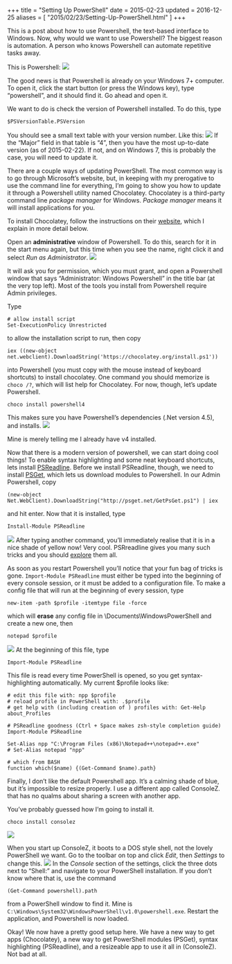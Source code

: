 +++
title = "Setting Up PowerShell"
date = 2015-02-23
updated = 2016-12-25
aliases = [ "2015/02/23/Setting-Up-PowerShell.html" ]
+++

This is a post about how to use Powershell, the text-based interface to Windows. Now, why would we want to use Powershell? The biggest reason is automation. A person who knows Powershell can automate repetitive tasks away.

This is Powershell:
![](./Windows_PowerShell_2015-02-22_22-47-19.png)

The good news is that Powershell is already on your Windows 7+ computer. To open it, click the start button (or press the Windows key), type “powershell”, and it should find it. Go ahead and open it.

We want to do is check the version of Powershell installed. To do this, type

```
$PSVersionTable.PSVersion
```

You should see a small text table with your version number. Like this:
![](./Windows_PowerShell_2015-02-22_22-52-54.png)
If the “Major” field in that table is “4”, then you have the most up-to-date version (as of 2015-02-22). If not, and on Windows 7, this is probably the case, you will need to update it.

There are a couple ways of updating PowerShell. The most common way is to go through Microsoft’s website, but, in keeping with my prerogative to use the command line for everything, I’m going to show you how to update it through a Powershell utility named Chocolatey. Chocolatey is a third-party command line *package manager* for Windows. *Package manager* means it will install applications for you.

To install Chocolatey, follow the instructions on their [website](https://chocolatey.org/), which I explain in more detail below.

Open an **administrative** window of Powershell. To do this, search for it in the start menu again, but this time when you see the name, right click it and select *Run as Administrator*.
![](./2015-02-22_23-06-20.png)

It will ask you for permission, which you must grant, and open a Powershell window that says “Administrator: Windows Powershell” in the title bar (at the very top left). Most of the tools you install from Powershell require Admin privileges.

Type

```
# allow install script
Set-ExecutionPolicy Unrestricted
```

to allow the installation script to run, then copy

```
iex ((new-object net.webclient).DownloadString('https://chocolatey.org/install.ps1'))
```

into Powershell (you must copy with the mouse instead of keyboard shortcuts) to install chocolatey. One command you should memorize is `choco /?`, which will list help for Chocolatey. For now, though, let’s update Powershell.

```
choco install powershell4
```

This makes sure you have Powershell’s dependencies (.Net version 4.5), and installs.
![](./2015-02-22_23-16-45.png)

Mine is merely telling me I already have v4 installed.

Now that there is a modern version of powershell, we can start doing cool things! To enable syntax highlighting and some neat keyboard shortcuts, lets install [PSReadline](https://github.com/lzybkr/PSReadLine). Before we install PSReadline, though, we need to install [PSGet](http://psget.net/), which lets us download modules to Powershell.
In our Admin Powershell, copy

```
(new-object Net.WebClient).DownloadString("http://psget.net/GetPsGet.ps1") | iex
```

and hit enter. Now that it is installed, type

```
Install-Module PSReadline
```

![](./Administrator_Windows_PowerShell_2015-02-22_23-25-53.png)
After typing another command, you’ll immediately realise that it is in a nice shade of yellow now! Very cool. PSRreadline gives you many such tricks and you should [explore](https://github.com/lzybkr/PSReadLine) them all.

As soon as you restart Powershell you’ll notice that your fun bag of tricks is gone. `Import-Module PSReadline` must either be typed into the beginning of every console session, or it must be added to a configuration file. To make a config file that will run at the beginning of every session, type

```
new-item -path $profile -itemtype file -force
```

which will **erase** any config file in \Documents\WindowsPowerShell and create a new one, then

```
notepad $profile
```

![](./Administrator_Windows_PowerShell_2015-02-22_23-40-31.png)
At the beginning of this file, type

```
Import-Module PSReadline
```

This file is read every time PowerShell is opened, so you get syntax-highlighting automatically. My current $profile looks like:

```
# edit this file with: npp $profile
# reload profile in PowerShell with: .$profile
# get help with (including creation of ) profiles with: Get-Help about_Profiles

# PSReadline goodness (Ctrl + Space makes zsh-style completion guide)
Import-Module PSReadline

Set-Alias npp "C:\Program Files (x86)\Notepad++\notepad++.exe"
# Set-Alias notepad "npp"

# which from BASH
function which($name) {(Get-Command $name).path}
```

Finally, I don’t like the default Powershell app. It’s a calming shade of blue, but it’s impossible to resize properly. I use a different app called ConsoleZ. that has no qualms about sharing a screen with another app.

You’ve probably guessed how I’m going to install it.

```
choco install consolez
```

![](./Administrator_Windows_PowerShell_2015-02-22_23-44-27.png)

When you start up ConsoleZ, it boots to a DOS style shell, not the lovely PowerShell we want. Go to the toolbar on top and click *Edit*, then *Settings* to change this.
![](./ConsoleZ_Settings_2015-02-22_23-54-01.png)
In the *Console* section of the settings, click the three dots next to “Shell:” and navigate to your PowerShell installation. If you don’t know where that is, use the command

```
(Get-Command powershell).path
```

 from a PowerShell window to find it.
 Mine is `C:\Windows\System32\WindowsPowerShell\v1.0\powershell.exe`. Restart the application, and Powershell is now loaded.

Okay! We now have a pretty good setup here. We have a new way to get apps (Chocolatey), a new way to get PowerShell modules (PSGet), syntax highlighting (PSReadline), and a resizeable app to use it all in (ConsoleZ). Not bad at all.
